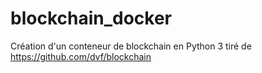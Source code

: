 # blockchain_docker
Création d'un conteneur de blockchain en Python 3 tiré de https://github.com/dvf/blockchain
